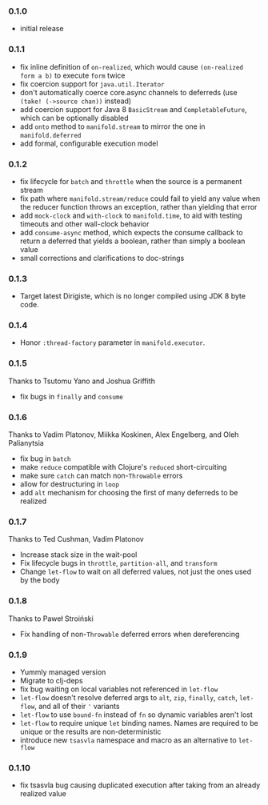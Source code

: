 ### 0.1.0

* initial release

### 0.1.1

* fix inline definition of `on-realized`, which would cause `(on-realized form a b)` to execute `form` twice
* fix coercion support for `java.util.Iterator`
* don't automatically coerce core.async channels to deferreds (use `(take! (->source chan))` instead)
* add coercion support for Java 8 `BasicStream` and `CompletableFuture`, which can be optionally disabled
* add `onto` method to `manifold.stream` to mirror the one in `manifold.deferred`
* add formal, configurable execution model

### 0.1.2

* fix lifecycle for `batch` and `throttle` when the source is a permanent stream
* fix path where `manifold.stream/reduce` could fail to yield any value when the reducer function throws an exception, rather than yielding that error
* add `mock-clock` and `with-clock` to `manifold.time`, to aid with testing timeouts and other wall-clock behavior
* add `consume-async` method, which expects the consume callback to return a deferred that yields a boolean, rather than simply a boolean value
* small corrections and clarifications to doc-strings

### 0.1.3

* Target latest Dirigiste, which is no longer compiled using JDK 8 byte code.

### 0.1.4

* Honor `:thread-factory` parameter in `manifold.executor`.

### 0.1.5

Thanks to Tsutomu Yano and Joshua Griffith

* fix bugs in `finally` and `consume`

### 0.1.6

Thanks to Vadim Platonov, Miikka Koskinen, Alex Engelberg, and Oleh Palianytsia

* fix bug in `batch`
* make `reduce` compatible with Clojure's `reduced` short-circuiting
* make sure `catch` can match non-`Throwable` errors
* allow for destructuring in `loop`
* add `alt` mechanism for choosing the first of many deferreds to be realized

### 0.1.7

Thanks to Ted Cushman, Vadim Platonov

* Increase stack size in the wait-pool
* Fix lifecycle bugs in `throttle`, `partition-all`, and `transform`
* Change `let-flow` to wait on all deferred values, not just the ones used by the body

### 0.1.8

Thanks to Paweł Stroiński

* Fix handling of non-`Throwable` deferred errors when dereferencing

### 0.1.9

* Yummly managed version
* Migrate to clj-deps
* fix bug waiting on local variables not referenced in `let-flow`
* `let-flow` doesn't resolve deferred args to `alt`, `zip`, `finally`, `catch`, `let-flow`, and all of their `'` variants
* `let-flow` to use `bound-fn` instead of `fn` so dynamic variables aren't lost
* `let-flow` to require unique `let` binding names. Names are required to be unique or the results are non-deterministic
* introduce new `tsasvla` namespace and macro as an alternative to `let-flow`

### 0.1.10

* fix tsasvla bug causing duplicated execution after taking from an already realized value